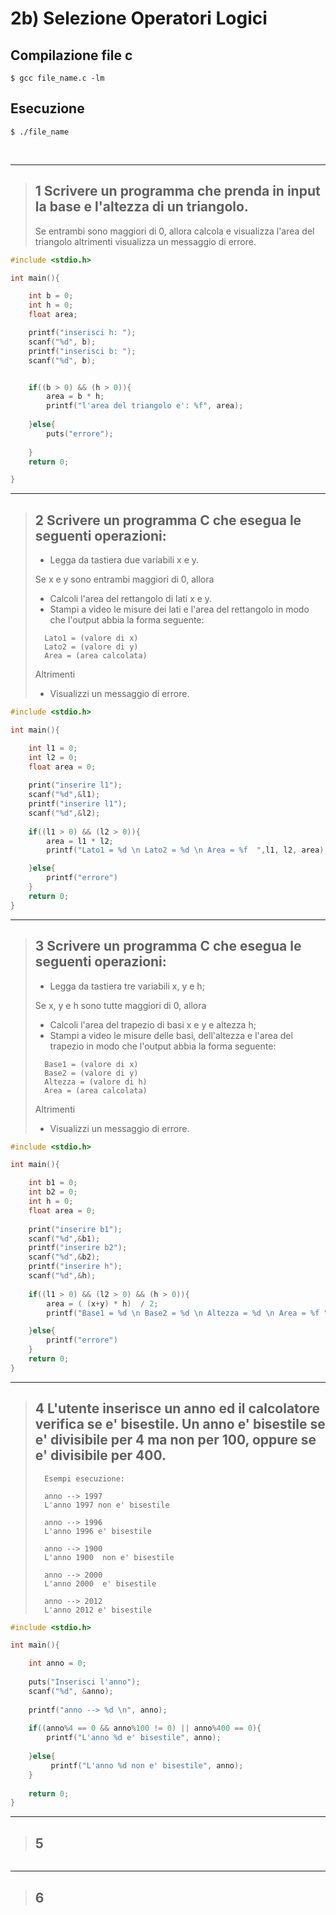 # 2b) Selezione Operatori Logici #


## Compilazione file c
```
$ gcc file_name.c -lm
```
## Esecuzione
```
$ ./file_name
```

<br/>
<hr/>

> ## 1  Scrivere un programma che prenda in input la base e l'altezza di un triangolo. 
>	Se entrambi sono maggiori di 0, allora calcola e visualizza l'area del triangolo altrimenti visualizza un messaggio di errore.
```c
#include <stdio.h>

int main(){

	int b = 0;
	int h = 0;
	float area;

	printf("inserisci h: ");
	scanf("%d", b);
	printf("inserisci b: ");
	scanf("%d", b);


	if((b > 0) && (h > 0)){
		area = b * h;
		printf("l'area del triangolo e': %f", area);
		
	}else{
		puts("errore");
		
	}
	return 0;

}
```

<hr/>

> ## 2  Scrivere un programma C che esegua le seguenti operazioni:
> - Legga da tastiera due variabili x e y.
>		
> Se x e y sono entrambi maggiori di 0, allora
> - Calcoli l'area del rettangolo di lati x e y.
> - Stampi a video le misure dei lati e l'area del rettangolo in modo che l'output abbia la forma seguente:
>```
>	Lato1 = (valore di x)
>	Lato2 = (valore di y)
>	Area = (area calcolata)
>```
> Altrimenti
> - Visualizzi un messaggio di errore. 
>

```c
#include <stdio.h>

int main(){

	int l1 = 0;
	int l2 = 0;
	float area = 0;
	
	print("inserire l1");
	scanf("%d",&l1);
	printf("inserire l1");
	scanf("%d",&l2);
	
	if((l1 > 0) && (l2 > 0)){
		area = l1 * l2;
		printf("Lato1 = %d \n Lato2 = %d \n Area = %f  ",l1, l2, area);

	}else{
		printf("errore")
	}
	return 0;
}
```

<hr/>

> ## 3 Scrivere un programma C che esegua le seguenti operazioni:
> - Legga da tastiera tre variabili x, y e h;
>		
> Se x, y e h sono tutte maggiori di 0, allora
> - Calcoli l'area del trapezio di basi x e y e altezza h;
> - Stampi a video le misure delle basi, dell'altezza e l'area del trapezio in modo che l'output abbia la forma seguente:
>```
>	Base1 = (valore di x)
>	Base2 = (valore di y)
>	Altezza = (valore di h)
>   Area = (area calcolata)
>```
> Altrimenti
> - Visualizzi un messaggio di errore. 
>


```c
#include <stdio.h>

int main(){

	int b1 = 0;
	int b2 = 0;
	int h = 0;
	float area = 0;
	
	print("inserire b1");
	scanf("%d",&b1);
	printf("inserire b2");
	scanf("%d",&b2);
	printf("inserire h");
	scanf("%d",&h);
	
	if((l1 > 0) && (l2 > 0) && (h > 0)){
		area = ( (x+y) * h)  / 2;
		printf("Base1 = %d \n Base2 = %d \n Altezza = %d \n Area = %f ",b1, b2, h, area);

	}else{
		printf("errore")
	}
	return 0;
}
```

<hr/>

> ## 4  L'utente inserisce un anno ed il calcolatore verifica se e' bisestile. Un anno e' bisestile se e' divisibile per 4 ma non per 100, oppure se e' divisibile per 400.
>```
>	Esempi esecuzione:
>
>	anno --> 1997
>	L'anno 1997 non e' bisestile
>
>	anno --> 1996
>	L'anno 1996 e' bisestile
>
>	anno --> 1900
>	L'anno 1900  non e' bisestile
>
>	anno --> 2000
>	L'anno 2000  e' bisestile
>
>	anno --> 2012
>	L'anno 2012 e' bisestile
>``` 

```c
#include <stdio.h>

int main(){

    int anno = 0;
	
    puts("Inserisci l'anno");
    scanf("%d", &anno);
    
	printf("anno --> %d \n", anno);
	
    if((anno%4 == 0 && anno%100 != 0) || anno%400 == 0){
        printf("L'anno %d e' bisestile", anno);
		
    }else{
         printf("L'anno %d non e' bisestile", anno);
	}
	
	return 0;
}
```

<hr/>

> ## 5 
> 
```c
```

<hr/>

> ## 6 
> 
```c
```

